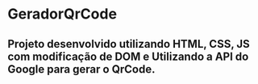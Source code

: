 # GeradorQrCode

<h2>Projeto desenvolvido utilizando HTML, CSS, JS com modificação de DOM e Utilizando a API do Google para gerar o QrCode.</h2>
